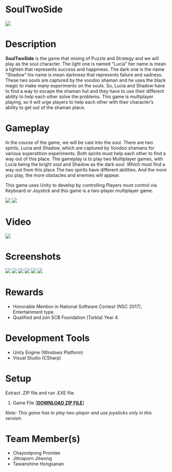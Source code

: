 # SoulTwoSide
![](https://i.imgur.com/4IbsvrJ.jpg)
# Description
**SoulTwoSide** is the game that mixing of Puzzle and Strategy and we will play as the soul character. The light one is named “Lucia” her name is mean a lighten that represents success and happiness. The dark one is the name “Shadow” his name is mean darkness that represents failure and sadness. These two souls are captured by the voodoo shaman and he uses the black magic to make many experiments on the souls. So, Lucia and Shadow have to find a way to escape the shaman hut and they have to use their different ability to help each other solve the problems. This game is multiplayer playing, so it will urge players to help each other with their character’s ability to get out of the shaman place.

# Gameplay
In the course of the game, we will be cast into the soul. There are two spirits, Lucia and Shadow, which are captured by Voodoo shamans for various superstition experiments. Both spirits must help each other to find a way out of this place. The gameplay is to play two Multiplayer games, with Lucia being the bright soul and Shadow as the dark soul. Which must find a way out from this place The two spirits have different abilities. And the more you play, the more obstacles and enemies will appear.

This game uses Unity to develop by controlling Players must control via Keyboard or Joystick and this game is a two-player multiplayer game.

![](https://i.imgur.com/XAIOqhk.png)
![](https://i.imgur.com/gqTQzOL.png)
# Video
[![](https://i.imgur.com/YfJZGdn.jpg)](https://youtu.be/JFTsSYKxpCM)
# Screenshots
![](https://i.imgur.com/rguCeR4.png)
![](https://i.imgur.com/NCSykrO.png)
![](https://i.imgur.com/D4943ch.png)
![](https://i.imgur.com/xt24q8O.png)
![](https://i.imgur.com/DrbpOX0.png)
![](https://i.imgur.com/mdBNfWU.png)
# Rewards
- Honorable Mention in National Software Contest (NSC 2017), Entertainment type.
- Qualified and join SCB Foundation (Torkla) Year 4.
# Development Tools
- Unity Engine (Windows Platform)
- Visual Studio (CSharp)
# Setup
Extract .ZIP file and run .EXE file.

1. Game File <a href="https://1drv.ms/u/s!Ai9z8mPSceQOoSJWoZj-npMnSpXw?e=cAxl1E">[**DOWNLOAD ZIP FILE**]</a>

*Note: This game has to play two-player and use joysticks only in this version.*
# Team Member(s)
- Chayootpong Promlee
- Jittraporn Jitwong
- Tawanshine Hongsanan
